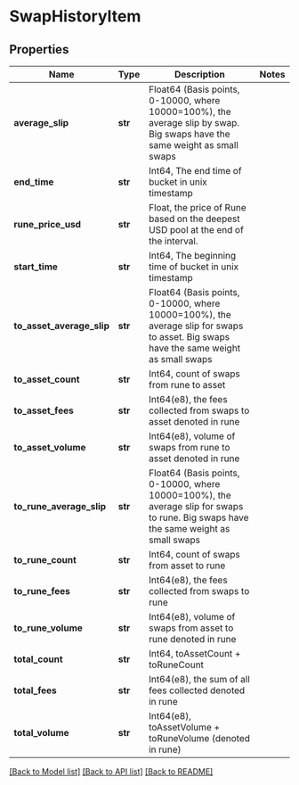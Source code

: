 # SwapHistoryItem

## Properties
Name | Type | Description | Notes
------------ | ------------- | ------------- | -------------
**average_slip** | **str** | Float64 (Basis points, 0-10000, where 10000&#x3D;100%), the average slip by swap. Big swaps have the same weight as small swaps  | 
**end_time** | **str** | Int64, The end time of bucket in unix timestamp | 
**rune_price_usd** | **str** | Float, the price of Rune based on the deepest USD pool at the end of the interval.  | 
**start_time** | **str** | Int64, The beginning time of bucket in unix timestamp | 
**to_asset_average_slip** | **str** | Float64 (Basis points, 0-10000, where 10000&#x3D;100%), the average slip for swaps to asset. Big swaps have the same weight as small swaps  | 
**to_asset_count** | **str** | Int64, count of swaps from rune to asset | 
**to_asset_fees** | **str** | Int64(e8), the fees collected from swaps to asset denoted in rune | 
**to_asset_volume** | **str** | Int64(e8), volume of swaps from rune to asset denoted in rune | 
**to_rune_average_slip** | **str** | Float64 (Basis points, 0-10000, where 10000&#x3D;100%), the average slip for swaps to rune. Big swaps have the same weight as small swaps  | 
**to_rune_count** | **str** | Int64, count of swaps from asset to rune | 
**to_rune_fees** | **str** | Int64(e8), the fees collected from swaps to rune | 
**to_rune_volume** | **str** | Int64(e8), volume of swaps from asset to rune denoted in rune | 
**total_count** | **str** | Int64, toAssetCount + toRuneCount | 
**total_fees** | **str** | Int64(e8), the sum of all fees collected denoted in rune | 
**total_volume** | **str** | Int64(e8), toAssetVolume + toRuneVolume (denoted in rune) | 

[[Back to Model list]](../README.md#documentation-for-models) [[Back to API list]](../README.md#documentation-for-api-endpoints) [[Back to README]](../README.md)

